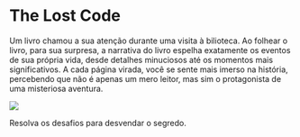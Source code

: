 # The Lost Code

Um livro chamou a sua atenção durante uma visita à bilioteca. Ao folhear o livro, para sua surpresa, a narrativa do livro espelha exatamente os eventos de sua própria vida, desde detalhes minuciosos até os momentos mais significativos.  A cada página virada, você se sente mais imerso na história, percebendo que não é apenas um mero leitor, mas sim o protagonista de uma misteriosa aventura.

<img src="https://i.imgur.com/ATFsLC9.png" />

Resolva os desafios para desvendar o segredo.

